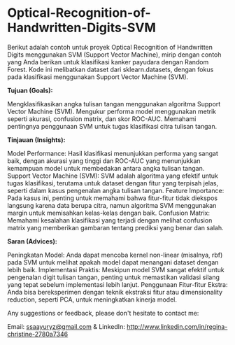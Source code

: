 # Optical-Recognition-of-Handwritten-Digits-SVM
Berikut adalah contoh untuk proyek Optical Recognition of Handwritten Digits menggunakan SVM (Support Vector Machine), mirip dengan contoh yang Anda berikan untuk klasifikasi kanker payudara dengan Random Forest. Kode ini melibatkan dataset dari sklearn.datasets, dengan fokus pada klasifikasi menggunakan Support Vector Machine (SVM).

**Tujuan (Goals):**

Mengklasifikasikan angka tulisan tangan menggunakan algoritma Support Vector Machine (SVM).
Mengukur performa model menggunakan metrik seperti akurasi, confusion matrix, dan skor ROC-AUC.
Memahami pentingnya penggunaan SVM untuk tugas klasifikasi citra tulisan tangan.

**Tinjauan (Insights):**

Model Performance: Hasil klasifikasi menunjukkan performa yang sangat baik, dengan akurasi yang tinggi dan ROC-AUC yang menunjukkan kemampuan model untuk membedakan antara angka tulisan tangan.
Support Vector Machine (SVM): SVM adalah algoritma yang efektif untuk tugas klasifikasi, terutama untuk dataset dengan fitur yang terpisah jelas, seperti dalam kasus pengenalan angka tulisan tangan.
Feature Importance: Pada kasus ini, penting untuk memahami bahwa fitur-fitur tidak diekspos langsung karena data berupa citra, namun algoritma SVM menggunakan margin untuk memisahkan kelas-kelas dengan baik.
Confusion Matrix: Memahami kesalahan klasifikasi yang terjadi dengan melihat confusion matrix yang memberikan gambaran tentang prediksi yang benar dan salah.

**Saran (Advices):**

Peningkatan Model: Anda dapat mencoba kernel non-linear (misalnya, rbf) pada SVM untuk melihat apakah model dapat menangani dataset dengan lebih baik.
Implementasi Praktis: Meskipun model SVM sangat efektif untuk pengenalan digit tulisan tangan, penting untuk memastikan validasi silang yang tepat sebelum implementasi lebih lanjut.
Penggunaan Fitur-fitur Ekstra: Anda bisa bereksperimen dengan teknik ekstraksi fitur atau dimensionality reduction, seperti PCA, untuk meningkatkan kinerja model.

Any suggestions or feedback, please don't hesitate to contact me:

Email: ssaayuryz@gmail.com
 & LinkedIn: http://www.linkedin.com/in/regina-christine-2780a7346
